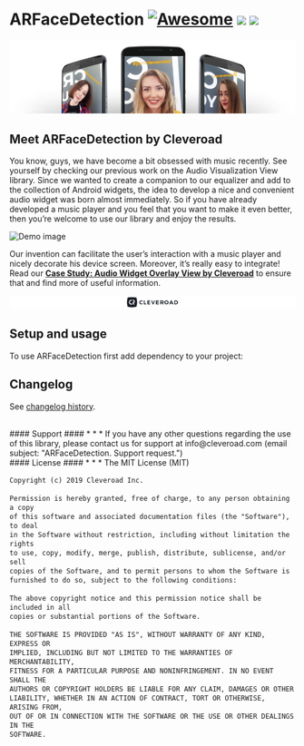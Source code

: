 # ARFaceDetection [![Awesome](https://cdn.rawgit.com/sindresorhus/awesome/d7305f38d29fed78fa85652e3a63e154dd8e8829/media/badge.svg)](https://github.com/sindresorhus/awesome) <img src="https://www.cleveroad.com/public/comercial/label-android.svg" height="19"> <a href="https://www.cleveroad.com/?utm_source=github&utm_medium=label&utm_campaign=contacts"><img src="https://www.cleveroad.com/public/comercial/label-cleveroad.svg" height="19"></a>
![Header image](/images/header.png)

## Meet ARFaceDetection by Cleveroad

You know, guys, we have become a bit obsessed with music recently. See yourself by checking our previous work on the Audio Visualization View library. Since we wanted to create a companion to our equalizer and add to the collection of Android widgets, the idea to develop a nice and convenient audio widget was born almost immediately. So if you have already developed a music player and you feel that you want to make it even better, then you’re welcome to use our library and enjoy the results. 

![Demo image](/images/demo_.gif)

Our invention can facilitate the user’s interaction with a music player and nicely decorate his device screen. Moreover, it’s really easy to integrate! Read our <strong><a href="https://www.cleveroad.com/blog/case-study-audio-widget-overlay-view-by-cleveroad">Case Study: Audio Widget Overlay View by Cleveroad</a></strong> to ensure that and find more of useful information.

[![Awesome](/images/logo-footer_.png)](https://www.cleveroad.com/?utm_source=github&utm_medium=label&utm_campaign=contacts)
<br/>
## Setup and usage
To use ARFaceDetection first add dependency to your project:


## Changelog
See [changelog history].

<br />
#### Support ####
* * *
If you have any other questions regarding the use of this library, please contact us for support at info@cleveroad.com (email subject: "ARFaceDetection. Support request.") 

<br />
#### License ####
* * *
    The MIT License (MIT)
    
    Copyright (c) 2019 Cleveroad Inc.
    
    Permission is hereby granted, free of charge, to any person obtaining a copy
    of this software and associated documentation files (the "Software"), to deal
    in the Software without restriction, including without limitation the rights
    to use, copy, modify, merge, publish, distribute, sublicense, and/or sell
    copies of the Software, and to permit persons to whom the Software is
    furnished to do so, subject to the following conditions:
    
    The above copyright notice and this permission notice shall be included in all
    copies or substantial portions of the Software.
    
    THE SOFTWARE IS PROVIDED "AS IS", WITHOUT WARRANTY OF ANY KIND, EXPRESS OR
    IMPLIED, INCLUDING BUT NOT LIMITED TO THE WARRANTIES OF MERCHANTABILITY,
    FITNESS FOR A PARTICULAR PURPOSE AND NONINFRINGEMENT. IN NO EVENT SHALL THE
    AUTHORS OR COPYRIGHT HOLDERS BE LIABLE FOR ANY CLAIM, DAMAGES OR OTHER
    LIABILITY, WHETHER IN AN ACTION OF CONTRACT, TORT OR OTHERWISE, ARISING FROM,
    OUT OF OR IN CONNECTION WITH THE SOFTWARE OR THE USE OR OTHER DEALINGS IN THE
    SOFTWARE.

[changelog history]: /CHANGELOG.md
